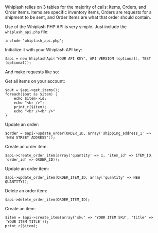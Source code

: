 Whiplash relies on 3 tables for the majority of calls: Items, Orders, and Order Items. Items are specific inventory items, Orders are requests for a shipment to be sent, and Order Items are what that order should contain.

Use of the Whiplash PHP API is very simple. Just include the `whiplash_api.php` file:

```
include 'whiplash_api.php';
```

Initialize it with your Whiplash API key:

```
$api = new WhiplashApi('YOUR API KEY', API VERSION (optional), TEST (optional));
````

And make requests like so:

Get all items on your account:
```
$out = $api->get_items();
foreach($out as $item) {
	echo $item->id;
	echo "<br />";
	print_r($item);
	echo "<br /><br />"
}
```

Update an order:
```
$order = $api->update_order(ORDER_ID, array('shipping_address_1' => 'NEW STREET ADDRESS'));
```

Create an order item:
```
$api->create_order_item(array('quantity' => 1, 'item_id' => ITEM_ID, 'order_id' => ORDER_ID));
```

Update an order item:
```
$api->update_order_item(ORDER_ITEM_ID, array('quantity' => NEW QUANTITY));
```

Delete an order item:
```
$api->delete_order_item(ORDER_ITEM_ID);
```

Create an item:
```
$item = $api->create_item(array('sku' => 'YOUR ITEM SKU', 'title' => 'YOUR ITEM TITLE'));
print_r($item);
```

